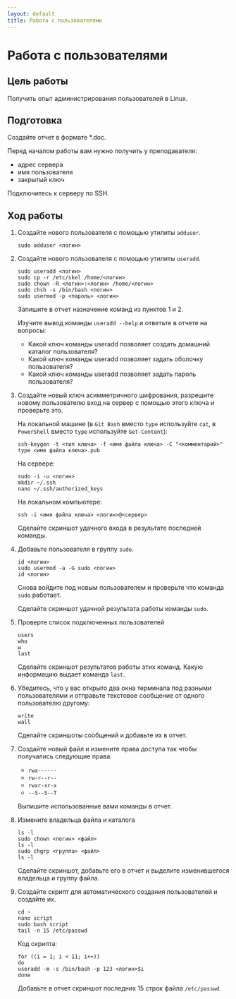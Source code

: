 ```yaml
---
layout: default
title: Работа с пользователями
---
```

# Работа с пользователями

## Цель работы

Получить опыт администрирования пользователей в Linux.

## Подготовка

Создайте отчет в формате *.doc.

Перед началом работы вам нужно получить у преподавателя:

* адрес сервера
* имя пользователя
* закрытый ключ

Подключитесь к серверу по SSH.

## Ход работы

1. Создайте нового пользователя с помощью утилиты `adduser`.

    ```
    sudo adduser <логин>
    ```

2. Создайте нового пользователя с помощью утилиты `useradd`.

    ```
    sudo useradd <логин>
    sudo cp -r /etc/skel /home/<логин>
    sudo chown -R <логин>:<логин> /home/<логин>
    sudo chsh -s /bin/bash <логин>
    sudo usermod -p <пароль> <логин>
    ```

    Запишите в отчет назначение команд из пунктов 1 и 2.

    Изучите вывод команды `useradd --help` и ответьте в отчете на вопросы:

    * Какой ключ команды useradd позволяет создать домашний каталог пользователя?
    * Какой ключ команды useradd позволяет задать оболочку пользователя?
    * Какой ключ команды useradd позволяет задать пароль пользователя?

3. Создайте новый ключ асимметричного шифрования, разрешите новому пользователю вход на сервер с помощью этого ключа и проверьте это.

    На локальной машине (в `Git Bash` вместо `type` используйте `cat`, в `PowerShell` вместо `type` используйте `Get-Content`):
    ```
    ssh-keygen -t <тип ключа> -f <имя файла ключа> -С "<комментарий>"
    type <имя файла ключа>.pub
    ```

    На сервере:

    ```
    sudo -i -u <логин>
    mkdir ~/.ssh
    nano ~/.ssh/authorized_keys
    ```

    На локальном компьютере:
    ```
    ssh -i <имя файла ключа> <логин>@<сервер>
    ```

    Сделайте скриншот удачного входа в результате последней команды.

4. Добавьте пользователя в группу `sudo`.

    ```
    id <логин>
    sudo usermod -a -G sudo <логин> 
    id <логин>
    ```

    Снова войдите под новым пользователем и проверьте что команда `sudo` работает.

    Сделайте скриншот удачной результата работы команды `sudo`.

7. Проверте список подключенных пользователей

    ```
    users
    who
    w
    last
    ```

    Сделайте скриншот результатов работы этих команд. Какую информацию выдает команда `last`.

8. Убедитесь, что у вас открыто два окна терминала под разными пользователями и отправьте текстовое сообщение от одного пользователю другому:

    ```
    write
    wall
    ```

    Сделайте скриншоты сообщений и добавьте их в отчет.

9. Создайте новый файл и измените права доступа так чтобы получались следующие права:

    * `rwx------`
    * `rw-r--r--`
    * `rwxr-xr-x`
    * `--S--S--T`

    Выпишите использованные вами команды в отчет.

10. Измените владельца файла и каталога

    ```
    ls -l
    sudo chown <логин> <файл>
    ls -l
    sudo chgrp <группа> <файл>
    ls -l
    ```

    Сделайте скриншот, добавьте его в отчет и выделите изменившегося владельца и группу файла.

11. Создайте скрипт для автоматического создания пользователей и создайте их.

    ```
    cd ~
    nano script
    sudo bash script
    tail -n 15 /etc/passwd
    ```

    Код скрипта:

    ```
    for ((i = 1; i < 11; i++))
    do
    useradd -m -s /bin/bash -p 123 <логин>$i
    done
    ```

    Добавьте в отчет скриншот последних 15 строк файла `/etc/passwd`.
